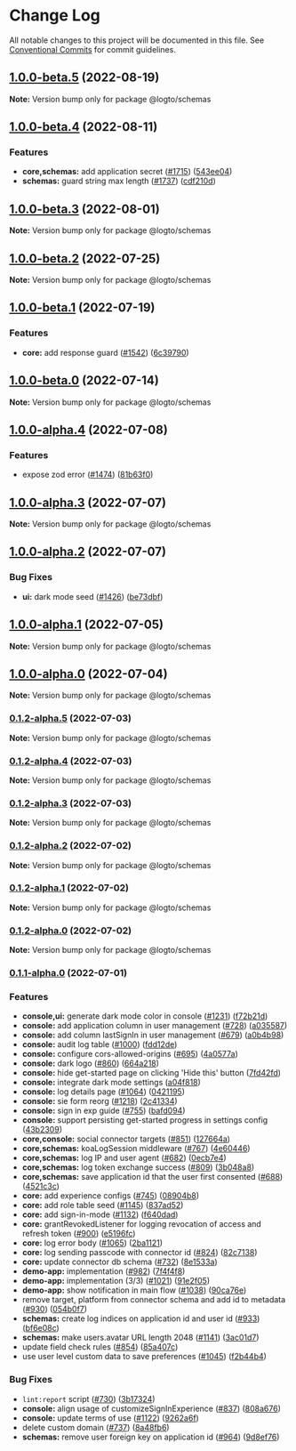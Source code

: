 # Change Log

All notable changes to this project will be documented in this file.
See [Conventional Commits](https://conventionalcommits.org) for commit guidelines.

## [1.0.0-beta.5](https://github.com/logto-io/logto/compare/v1.0.0-beta.4...v1.0.0-beta.5) (2022-08-19)

**Note:** Version bump only for package @logto/schemas





## [1.0.0-beta.4](https://github.com/logto-io/logto/compare/v1.0.0-beta.3...v1.0.0-beta.4) (2022-08-11)


### Features

* **core,schemas:** add application secret ([#1715](https://github.com/logto-io/logto/issues/1715)) ([543ee04](https://github.com/logto-io/logto/commit/543ee04f53f81b41b0669f0ac5773fc67d500c0c))
* **schemas:** guard string max length ([#1737](https://github.com/logto-io/logto/issues/1737)) ([cdf210d](https://github.com/logto-io/logto/commit/cdf210df100c4105eb095f693b7cb31a005d62b8))



## [1.0.0-beta.3](https://github.com/logto-io/logto/compare/v1.0.0-beta.2...v1.0.0-beta.3) (2022-08-01)

**Note:** Version bump only for package @logto/schemas





## [1.0.0-beta.2](https://github.com/logto-io/logto/compare/v1.0.0-beta.1...v1.0.0-beta.2) (2022-07-25)

**Note:** Version bump only for package @logto/schemas





## [1.0.0-beta.1](https://github.com/logto-io/logto/compare/v1.0.0-beta.0...v1.0.0-beta.1) (2022-07-19)


### Features

* **core:** add response guard ([#1542](https://github.com/logto-io/logto/issues/1542)) ([6c39790](https://github.com/logto-io/logto/commit/6c397901805b01613df71eecaa06d3d84d0b606a))



## [1.0.0-beta.0](https://github.com/logto-io/logto/compare/v1.0.0-alpha.4...v1.0.0-beta.0) (2022-07-14)

**Note:** Version bump only for package @logto/schemas





## [1.0.0-alpha.4](https://github.com/logto-io/logto/compare/v1.0.0-alpha.3...v1.0.0-alpha.4) (2022-07-08)


### Features

* expose zod error ([#1474](https://github.com/logto-io/logto/issues/1474)) ([81b63f0](https://github.com/logto-io/logto/commit/81b63f07bb412abf1f2b42059bac2ffcfc86272c))



## [1.0.0-alpha.3](https://github.com/logto-io/logto/compare/v1.0.0-alpha.2...v1.0.0-alpha.3) (2022-07-07)

**Note:** Version bump only for package @logto/schemas





## [1.0.0-alpha.2](https://github.com/logto-io/logto/compare/v1.0.0-alpha.1...v1.0.0-alpha.2) (2022-07-07)


### Bug Fixes

* **ui:** dark mode seed ([#1426](https://github.com/logto-io/logto/issues/1426)) ([be73dbf](https://github.com/logto-io/logto/commit/be73dbf4ef14cf49779775dd95848ba73904a4b2))



## [1.0.0-alpha.1](https://github.com/logto-io/logto/compare/v1.0.0-alpha.0...v1.0.0-alpha.1) (2022-07-05)

**Note:** Version bump only for package @logto/schemas





## [1.0.0-alpha.0](https://github.com/logto-io/logto/compare/v0.1.2-alpha.5...v1.0.0-alpha.0) (2022-07-04)

**Note:** Version bump only for package @logto/schemas





### [0.1.2-alpha.5](https://github.com/logto-io/logto/compare/v0.1.2-alpha.4...v0.1.2-alpha.5) (2022-07-03)

**Note:** Version bump only for package @logto/schemas





### [0.1.2-alpha.4](https://github.com/logto-io/logto/compare/v0.1.2-alpha.3...v0.1.2-alpha.4) (2022-07-03)

**Note:** Version bump only for package @logto/schemas





### [0.1.2-alpha.3](https://github.com/logto-io/logto/compare/v0.1.2-alpha.2...v0.1.2-alpha.3) (2022-07-03)

**Note:** Version bump only for package @logto/schemas





### [0.1.2-alpha.2](https://github.com/logto-io/schemas/compare/v0.1.2-alpha.1...v0.1.2-alpha.2) (2022-07-02)

**Note:** Version bump only for package @logto/schemas





### [0.1.2-alpha.1](https://github.com/logto-io/schemas/compare/v0.1.2-alpha.0...v0.1.2-alpha.1) (2022-07-02)

**Note:** Version bump only for package @logto/schemas





### [0.1.2-alpha.0](https://github.com/logto-io/schemas/compare/v0.1.1-alpha.0...v0.1.2-alpha.0) (2022-07-02)

**Note:** Version bump only for package @logto/schemas





### [0.1.1-alpha.0](https://github.com/logto-io/schemas/compare/v0.1.0-internal...v0.1.1-alpha.0) (2022-07-01)


### Features

* **console,ui:** generate dark mode color in console ([#1231](https://github.com/logto-io/schemas/issues/1231)) ([f72b21d](https://github.com/logto-io/schemas/commit/f72b21d1602ab0fb35ef3e7d84f6c8ebd7e18b08))
* **console:** add application column in user management ([#728](https://github.com/logto-io/schemas/issues/728)) ([a035587](https://github.com/logto-io/schemas/commit/a0355872c65bc0da27e57e25568fbe5dcc5b671b))
* **console:** add column lastSignIn in user management ([#679](https://github.com/logto-io/schemas/issues/679)) ([a0b4b98](https://github.com/logto-io/schemas/commit/a0b4b98c35ff08c2df0863e4bc2110386fc54aee))
* **console:** audit log table ([#1000](https://github.com/logto-io/schemas/issues/1000)) ([fdd12de](https://github.com/logto-io/schemas/commit/fdd12de1cf39c36dd65dd9365ad343478718d112))
* **console:** configure cors-allowed-origins ([#695](https://github.com/logto-io/schemas/issues/695)) ([4a0577a](https://github.com/logto-io/schemas/commit/4a0577accdb36e2b916b0e520b3352f6426b64c7))
* **console:** dark logo ([#860](https://github.com/logto-io/schemas/issues/860)) ([664a218](https://github.com/logto-io/schemas/commit/664a2180a51b577fb517661cf0d7efb1374f3858))
* **console:** hide get-started page on clicking 'Hide this' button ([7fd42fd](https://github.com/logto-io/schemas/commit/7fd42fdaa17217f8be6ea120e287ea243904977a))
* **console:** integrate dark mode settings ([a04f818](https://github.com/logto-io/schemas/commit/a04f818ffb8627a5c3d594edb466d1b8e45e3015))
* **console:** log details page ([#1064](https://github.com/logto-io/schemas/issues/1064)) ([0421195](https://github.com/logto-io/schemas/commit/04211957e1222f9597c32afd2982258afa73fa31))
* **console:** sie form reorg ([#1218](https://github.com/logto-io/schemas/issues/1218)) ([2c41334](https://github.com/logto-io/schemas/commit/2c413341d1c515049faa130416f7a5e591d10e8a))
* **console:** sign in exp guide ([#755](https://github.com/logto-io/schemas/issues/755)) ([bafd094](https://github.com/logto-io/schemas/commit/bafd09474c68ca5539d676d2cbf06fa16e070edb))
* **console:** support persisting get-started progress in settings config ([43b2309](https://github.com/logto-io/schemas/commit/43b2309c994b2eb8b1b8f1c12893eb66b5ce1d95))
* **core,console:** social connector targets ([#851](https://github.com/logto-io/schemas/issues/851)) ([127664a](https://github.com/logto-io/schemas/commit/127664a62f1b1c794569b7fe9d0bfceb7b97dc74))
* **core,schemas:** koaLogSession middleware ([#767](https://github.com/logto-io/schemas/issues/767)) ([4e60446](https://github.com/logto-io/schemas/commit/4e6044641190faaa2ee4f8d4765118e381df8a30))
* **core,schemas:** log IP and user agent ([#682](https://github.com/logto-io/schemas/issues/682)) ([0ecb7e4](https://github.com/logto-io/schemas/commit/0ecb7e4d2fe869ada46cc39e0fef98d2240cb1b2))
* **core,schemas:** log token exchange success ([#809](https://github.com/logto-io/schemas/issues/809)) ([3b048a8](https://github.com/logto-io/schemas/commit/3b048a80a374ff720a5afe3b35f007b31fddd576))
* **core,schemas:** save application id that the user first consented ([#688](https://github.com/logto-io/schemas/issues/688)) ([4521c3c](https://github.com/logto-io/schemas/commit/4521c3c8d17becb6b322fc0128fff992f34d2a0d))
* **core:** add experience configs ([#745](https://github.com/logto-io/schemas/issues/745)) ([08904b8](https://github.com/logto-io/schemas/commit/08904b8f93f39cfd24dae88746e5b18ce35ff0b4))
* **core:** add role table seed  ([#1145](https://github.com/logto-io/schemas/issues/1145)) ([837ad52](https://github.com/logto-io/schemas/commit/837ad523cef4a41ab9fdddfe7a92b6ed074114a0))
* **core:** add sign-in-mode ([#1132](https://github.com/logto-io/schemas/issues/1132)) ([f640dad](https://github.com/logto-io/schemas/commit/f640dad52f2e75620b392114673860138e1aca2c))
* **core:** grantRevokedListener for logging revocation of access and refresh token ([#900](https://github.com/logto-io/schemas/issues/900)) ([e5196fc](https://github.com/logto-io/schemas/commit/e5196fc31dc1c4ec8086c9df2d1cc8f5486af380))
* **core:** log error body ([#1065](https://github.com/logto-io/schemas/issues/1065)) ([2ba1121](https://github.com/logto-io/schemas/commit/2ba11215edc8bc83efcd41e1587b53fddc5bb101))
* **core:** log sending passcode with connector id ([#824](https://github.com/logto-io/schemas/issues/824)) ([82c7138](https://github.com/logto-io/schemas/commit/82c7138683f1027a227b3939d7516e0912773fe5))
* **core:** update connector db schema ([#732](https://github.com/logto-io/schemas/issues/732)) ([8e1533a](https://github.com/logto-io/schemas/commit/8e1533a70267d459feea4e5174296b17bef84d48))
* **demo-app:** implementation ([#982](https://github.com/logto-io/schemas/issues/982)) ([7f4f4f8](https://github.com/logto-io/schemas/commit/7f4f4f84addf8a25c3d30f1ac3ceeef460afcf17))
* **demo-app:** implementation (3/3) ([#1021](https://github.com/logto-io/schemas/issues/1021)) ([91e2f05](https://github.com/logto-io/schemas/commit/91e2f055f2eb75ef8846b02d0d211adbbb898b41))
* **demo-app:** show notification in main flow ([#1038](https://github.com/logto-io/schemas/issues/1038)) ([90ca76e](https://github.com/logto-io/schemas/commit/90ca76eeb5460b66d2241f137f179bf4d5d6ae37))
* remove target, platform from connector schema and add id to metadata ([#930](https://github.com/logto-io/schemas/issues/930)) ([054b0f7](https://github.com/logto-io/schemas/commit/054b0f7b6a6dfed66540042ea69b0721126fe695))
* **schemas:** create log indices on application id and user id ([#933](https://github.com/logto-io/schemas/issues/933)) ([bf6e08c](https://github.com/logto-io/schemas/commit/bf6e08c37233da372bc5570f9855df023704a93b))
* **schemas:** make users.avatar URL length 2048 ([#1141](https://github.com/logto-io/schemas/issues/1141)) ([3ac01d7](https://github.com/logto-io/schemas/commit/3ac01d72f9d30eca5836dcfbddd1700ebb3ddac1))
* update field check rules ([#854](https://github.com/logto-io/schemas/issues/854)) ([85a407c](https://github.com/logto-io/schemas/commit/85a407c5f6f76fed0513acd6fb41943413935b5a))
* use user level custom data to save preferences ([#1045](https://github.com/logto-io/schemas/issues/1045)) ([f2b44b4](https://github.com/logto-io/schemas/commit/f2b44b49f9763b365b0062000146fee2b8df72a9))


### Bug Fixes

* `lint:report` script ([#730](https://github.com/logto-io/schemas/issues/730)) ([3b17324](https://github.com/logto-io/schemas/commit/3b17324d189b2fe47985d0bee8b37b4ef1dbdd2b))
* **console:** align usage of customizeSignInExperience ([#837](https://github.com/logto-io/schemas/issues/837)) ([808a676](https://github.com/logto-io/schemas/commit/808a676da6239fa0471c65f9920bd9715bfe4c19))
* **console:** update terms of use ([#1122](https://github.com/logto-io/schemas/issues/1122)) ([9262a6f](https://github.com/logto-io/schemas/commit/9262a6f3beb7c2c46708453ce7d667dc5b39da8e))
* delete custom domain ([#737](https://github.com/logto-io/schemas/issues/737)) ([8a48fb6](https://github.com/logto-io/schemas/commit/8a48fb6225f9850aeec7917a54d849fd9a88254e))
* **schemas:** remove user foreign key on application id ([#964](https://github.com/logto-io/schemas/issues/964)) ([9d8ef76](https://github.com/logto-io/schemas/commit/9d8ef7632b2d1d2094eae1b232eba334342e5d74))
